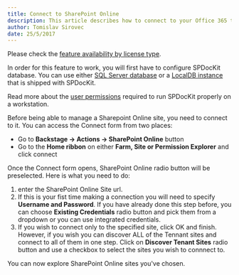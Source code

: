```yaml
---
title: Connect to SharePoint Online 
description: This article describes how to connect to your Office 365 tenant or a specific Site Collection using SPDocKit.
author: Tomislav Sirovec
date: 25/5/2017
---
```

Please check the [feature availability by license type](https://www.spdockit.com/orders/features-by-licenses/).

In order for this feature to work, you will first have to configure SPDocKit database. You can use either [SQL Server database](#internal/configuration/configure-spdockit-database) or a [LocalDB instance](#internal/configuration/configure-localdb) that is shipped with SPDocKit.

Read more about the [user permissions](#internal/requirements/sharepoint-online-user-permissions-requirements) required to run SPDocKit properly on a workstation.

Before being able to manage a Sharepoint Online site, you need to connect to it.
You can access the Connect form from two places:
* Go to __Backstage -> Actions -> SharePoint Online__ button
* Go to the __Home ribbon__ on either __Farm, Site or Permission Explorer__ and click connect

Once the Connect form opens, SharePoint Online radio button will be preselected. Here is what you need to do:
1. enter the SharePoint Online Site url.
1. If this is your fist time making a connection you will need to specify __Username and Password__. If you have already done this step before, you can choose __Existing Credentials__ radio button and pick them from a dropdown or you can use integrated credentials.
1. If you wish to connect only to the specified site, click OK and finish.  
However, if you wish you can discover ALL of the Tennant sites and connect to all of them in one step. Click on __Discover Tenant Sites__ radio button and use a checkbox to select the sites you wish to connnect to.

You can now explore SharePoint Online sites you've chosen.
